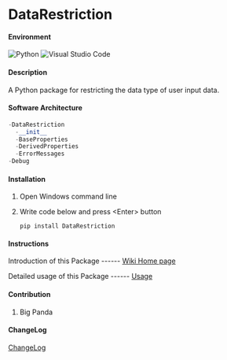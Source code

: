 # DataRestriction

#### Environment

![Python](https://img.shields.io/badge/Python-3.11.5-yellow) ![Visual Studio Code](https://img.shields.io/badge/Visual%20Studio%20Code-1.99.3-yellow)

#### Description

A Python package for restricting the data type of user input data.

#### Software Architecture

```python
-DataRestriction
  -__init__
  -BaseProperties
  -DerivedProperties
  -ErrorMessages
-Debug
```

#### Installation

1. Open Windows command line

2. Write code below and press \<Enter\> button

   ```
   pip install DataRestriction
   ```

#### Instructions

Introduction of  this Package ------ [Wiki Home page](https://gitee.com/camarolm/DataRestriction/wikis)

Detailed usage of this Package ------ [Usage](https://gitee.com/camarolm/DataRestriction/wikis/Usage)

#### Contribution

1.  Big Panda

#### ChangeLog

[ChangeLog](https://gitee.com/camarolm/DataRestriction/blob/master/ChangeLog.md)
